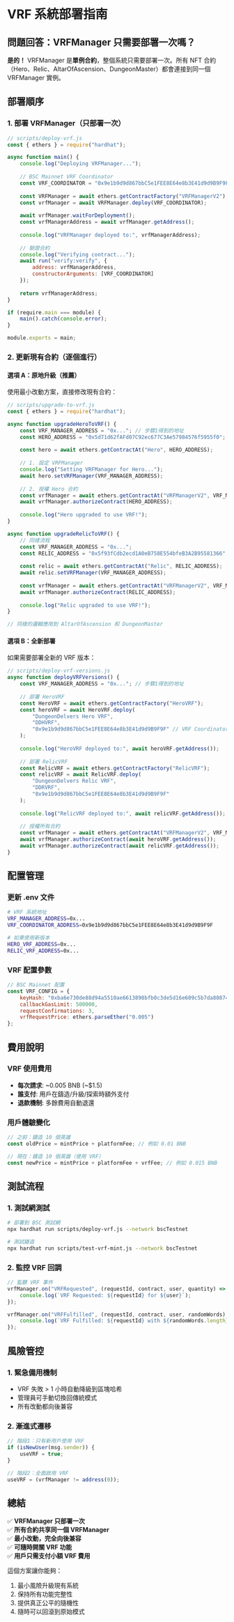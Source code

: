 # VRF 系統部署指南

## 問題回答：VRFManager 只需要部署一次嗎？

**是的！** VRFManager 是**單例合約**，整個系統只需要部署一次。所有 NFT 合約（Hero、Relic、AltarOfAscension、DungeonMaster）都會連接到同一個 VRFManager 實例。

## 部署順序

### 1. 部署 VRFManager（只部署一次）
```javascript
// scripts/deploy-vrf.js
const { ethers } = require("hardhat");

async function main() {
    console.log("Deploying VRFManager...");
    
    // BSC Mainnet VRF Coordinator
    const VRF_COORDINATOR = "0x9e1b9d9d867bbC5e1FEE8E64e8b3E41d9d9B9F9F"; // 更新為正確地址
    
    const VRFManager = await ethers.getContractFactory("VRFManagerV2");
    const vrfManager = await VRFManager.deploy(VRF_COORDINATOR);
    
    await vrfManager.waitForDeployment();
    const vrfManagerAddress = await vrfManager.getAddress();
    
    console.log("VRFManager deployed to:", vrfManagerAddress);
    
    // 驗證合約
    console.log("Verifying contract...");
    await run("verify:verify", {
        address: vrfManagerAddress,
        constructorArguments: [VRF_COORDINATOR]
    });
    
    return vrfManagerAddress;
}

if (require.main === module) {
    main().catch(console.error);
}

module.exports = main;
```

### 2. 更新現有合約（逐個進行）

#### 選項 A：原地升級（推薦）
使用最小改動方案，直接修改現有合約：

```javascript
// scripts/upgrade-to-vrf.js
const { ethers } = require("hardhat");

async function upgradeHeroToVRF() {
    const VRF_MANAGER_ADDRESS = "0x..."; // 步驟1得到的地址
    const HERO_ADDRESS = "0x5d71d62fAFd07C92ec677C3Ae57984576f5955f0";
    
    const hero = await ethers.getContractAt("Hero", HERO_ADDRESS);
    
    // 1. 設定 VRFManager
    console.log("Setting VRFManager for Hero...");
    await hero.setVRFManager(VRF_MANAGER_ADDRESS);
    
    // 2. 授權 Hero 合約
    const vrfManager = await ethers.getContractAt("VRFManagerV2", VRF_MANAGER_ADDRESS);
    await vrfManager.authorizeContract(HERO_ADDRESS);
    
    console.log("Hero upgraded to use VRF!");
}

async function upgradeRelicToVRF() {
    // 同樣流程
    const VRF_MANAGER_ADDRESS = "0x...";
    const RELIC_ADDRESS = "0x5f93fCdb2ecd1A0eB758E554bfeB3A2B95581366";
    
    const relic = await ethers.getContractAt("Relic", RELIC_ADDRESS);
    await relic.setVRFManager(VRF_MANAGER_ADDRESS);
    
    const vrfManager = await ethers.getContractAt("VRFManagerV2", VRF_MANAGER_ADDRESS);
    await vrfManager.authorizeContract(RELIC_ADDRESS);
    
    console.log("Relic upgraded to use VRF!");
}

// 同樣的邏輯應用到 AltarOfAscension 和 DungeonMaster
```

#### 選項 B：全新部署
如果需要部署全新的 VRF 版本：

```javascript
// scripts/deploy-vrf-versions.js
async function deployVRFVersions() {
    const VRF_MANAGER_ADDRESS = "0x..."; // 步驟1得到的地址
    
    // 部署 HeroVRF
    const HeroVRF = await ethers.getContractFactory("HeroVRF");
    const heroVRF = await HeroVRF.deploy(
        "DungeonDelvers Hero VRF",
        "DDHVRF",
        "0x9e1b9d9d867bbC5e1FEE8E64e8b3E41d9d9B9F9F" // VRF Coordinator
    );
    
    console.log("HeroVRF deployed to:", await heroVRF.getAddress());
    
    // 部署 RelicVRF
    const RelicVRF = await ethers.getContractFactory("RelicVRF");
    const relicVRF = await RelicVRF.deploy(
        "DungeonDelvers Relic VRF",
        "DDRVRF",
        "0x9e1b9d9d867bbC5e1FEE8E64e8b3E41d9d9B9F9F"
    );
    
    console.log("RelicVRF deployed to:", await relicVRF.getAddress());
    
    // 授權所有合約
    const vrfManager = await ethers.getContractAt("VRFManagerV2", VRF_MANAGER_ADDRESS);
    await vrfManager.authorizeContract(await heroVRF.getAddress());
    await vrfManager.authorizeContract(await relicVRF.getAddress());
}
```

## 配置管理

### 更新 .env 文件
```bash
# VRF 系統地址
VRF_MANAGER_ADDRESS=0x...
VRF_COORDINATOR_ADDRESS=0x9e1b9d9d867bbC5e1FEE8E64e8b3E41d9d9B9F9F

# 如果使用新版本
HERO_VRF_ADDRESS=0x...
RELIC_VRF_ADDRESS=0x...
```

### VRF 配置參數
```javascript
// BSC Mainnet 配置
const VRF_CONFIG = {
    keyHash: "0xba6e730de88d94a5510ae6613898bfb0c3de5d16e609c5b7da808747125506f7",
    callbackGasLimit: 500000,
    requestConfirmations: 3,
    vrfRequestPrice: ethers.parseEther("0.005")
};
```

## 費用說明

### VRF 使用費用
- **每次請求**: ~0.005 BNB (~$1.5)
- **誰支付**: 用戶在鑄造/升級/探索時額外支付
- **退款機制**: 多餘費用自動退還

### 用戶體驗變化
```javascript
// 之前：鑄造 10 個英雄
const oldPrice = mintPrice + platformFee; // 例如 0.01 BNB

// 現在：鑄造 10 個英雄（使用 VRF）
const newPrice = mintPrice + platformFee + vrfFee; // 例如 0.015 BNB
```

## 測試流程

### 1. 測試網測試
```bash
# 部署到 BSC 測試網
npx hardhat run scripts/deploy-vrf.js --network bscTestnet

# 測試鑄造
npx hardhat run scripts/test-vrf-mint.js --network bscTestnet
```

### 2. 監控 VRF 回調
```javascript
// 監聽 VRF 事件
vrfManager.on("VRFRequested", (requestId, contract, user, quantity) => {
    console.log(`VRF Requested: ${requestId} for ${user}`);
});

vrfManager.on("VRFFulfilled", (requestId, contract, user, randomWords) => {
    console.log(`VRF Fulfilled: ${requestId} with ${randomWords.length} random words`);
});
```

## 風險管控

### 1. 緊急備用機制
- VRF 失敗 > 1 小時自動降級到區塊哈希
- 管理員可手動切換回傳統模式
- 所有改動都向後兼容

### 2. 漸進式遷移
```javascript
// 階段1：只有新用戶使用 VRF
if (isNewUser(msg.sender)) {
    useVRF = true;
}

// 階段2：全面啟用 VRF
useVRF = (vrfManager != address(0));
```

## 總結

✅ **VRFManager 只部署一次**  
✅ **所有合約共享同一個 VRFManager**  
✅ **最小改動，完全向後兼容**  
✅ **可隨時開關 VRF 功能**  
✅ **用戶只需支付小額 VRF 費用**

這個方案讓你能夠：
1. 最小風險升級現有系統
2. 保持所有功能完整性
3. 提供真正公平的隨機性
4. 隨時可以回滾到原始模式